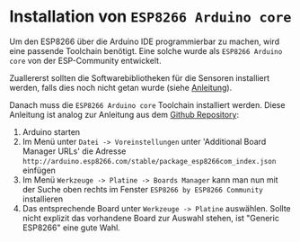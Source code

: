 # Installation von `ESP8266 Arduino core`
Um den ESP8266 über die Arduino IDE programmierbar zu machen, wird eine passende Toolchain benötigt.
Eine solche wurde als `ESP8266 Arduino core` von der ESP-Community entwickelt.

Zuallererst sollten die Softwarebibliotheken für die Sensoren installiert werden, falls dies noch nicht getan wurde (siehe [Anleitung](../aufbau/aufbau02_software.md)).

Danach muss die `ESP8266 Arduino core` Toolchain installiert werden.
Diese Anleitung ist analog zur Anleitung aus dem [Github Repository](https://github.com/esp8266/Arduino#installing-with-boards-manager):

1. Arduino starten
2. Im Menü unter `Datei -> Voreinstellungen` unter 'Additional Board Manager URLs' die Adresse `http://arduino.esp8266.com/stable/package_esp8266com_index.json` einfügen
3. Im Menü `Werkzeuge -> Platine -> Boards Manager` kann man nun mit der Suche oben rechts im Fenster `ESP8266 by ESP8266 Community` installieren
4. Das entsprechende Board unter `Werkzeuge -> Platine` auswählen. Sollte nicht explizit das vorhandene Board zur Auswahl stehen, ist "Generic ESP8266" eine gute Wahl.
